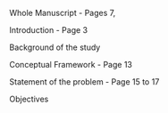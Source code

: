 

Whole Manuscript - Pages 7, 

Introduction - Page 3

Background of the study 

Conceptual Framework - Page 13

Statement of the problem - Page 15 to 17 

Objectives 